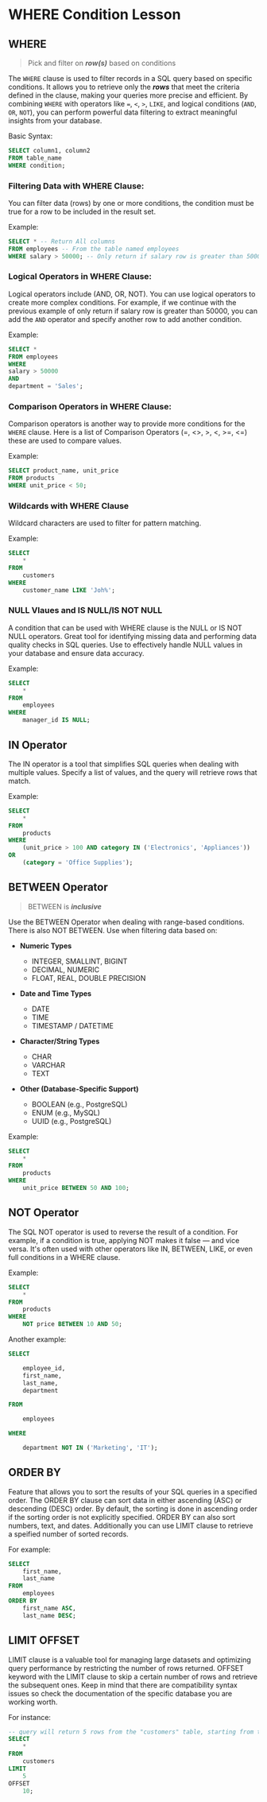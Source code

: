 # WHERE Condition Lesson

## WHERE
> Pick and filter on ***row(s)*** based on conditions

The `WHERE` clause is used to filter records in a SQL query based on specific conditions. It allows you to retrieve only the ***rows*** that meet the criteria defined in the clause, making your queries more precise and efficient. By combining `WHERE` with operators like `=`, `<`, `>`, `LIKE`, and logical conditions (`AND`, `OR`, `NOT`), you can perform powerful data filtering to extract meaningful insights from your database.

Basic Syntax:
```sql
SELECT column1, column2 
FROM table_name 
WHERE condition;
```

### Filtering Data with WHERE Clause:

You can filter data (rows) by one or more conditions, the condition must be true for a row to be included in the result set.

Example: 
```sql
SELECT * -- Return All columns
FROM employees -- From the table named employees
WHERE salary > 50000; -- Only return if salary row is greater than 50000
```

### Logical Operators in WHERE Clause:

Logical operators include (AND, OR, NOT). You can use logical operators to create more complex conditions. For example, if we continue with the previous example of only return if salary row is greater than 50000, you can add  the `AND` operator and specify another row to add another condition.

Example:
```sql
SELECT *
FROM employees
WHERE
salary > 50000
AND
department = 'Sales';
```

### Comparison Operators in WHERE Clause:

Comparison operators is another way to provide more conditions for the `WHERE` clause.
Here is a list of Comparison Operators (=, <>, >, <, >=, <=) these are used to compare values. 

Example:
```sql
SELECT product_name, unit_price
FROM products
WHERE unit_price < 50;
```

### Wildcards with WHERE Clause

Wildcard characters are used to filter for pattern matching. 

Example:
```sql
SELECT 
    *
FROM 
    customers
WHERE
    customer_name LIKE 'Joh%';
```

### NULL Vlaues and IS NULL/IS NOT NULL

A condition that can be used with WHERE clause is the NULL or IS NOT NULL operators. Great tool for identifying missing data and performing data quality checks in SQL queries. Use to effectively handle NULL values in your database and ensure data accuracy.

Example:
```sql
SELECT
    *
FROM 
    employees
WHERE
    manager_id IS NULL;
```

## IN Operator

The IN operator is a tool that simplifies SQL queries when dealing with multiple values. Specify a list of values, and the query will retrieve rows that match. 

Example:
```sql
SELECT
    *
FROM 
    products
WHERE
    (unit_price > 100 AND category IN ('Electronics', 'Appliances')) 
OR 
    (category = 'Office Supplies');
```

## BETWEEN Operator
> BETWEEN is ***inclusive***

Use the BETWEEN Operator when dealing with range-based conditions. There is also NOT BETWEEN. Use when filtering data based on:

- **Numeric Types**
  - INTEGER, SMALLINT, BIGINT
  - DECIMAL, NUMERIC
  - FLOAT, REAL, DOUBLE PRECISION

- **Date and Time Types**
  - DATE
  - TIME
  - TIMESTAMP / DATETIME

- **Character/String Types**
  - CHAR
  - VARCHAR
  - TEXT

- **Other (Database-Specific Support)**
  - BOOLEAN (e.g., PostgreSQL)
  - ENUM (e.g., MySQL)
  - UUID (e.g., PostgreSQL)

Example:
```sql
SELECT
    *
FROM 
    products
WHERE
    unit_price BETWEEN 50 AND 100;
```

## NOT Operator

The SQL NOT operator is used to reverse the result of a condition. For example, if a condition is true, applying NOT makes it false — and vice versa. It's often used with other operators like IN, BETWEEN, LIKE, or even full conditions in a WHERE clause.

Example:
```sql
SELECT
    *
FROM
    products
WHERE
    NOT price BETWEEN 10 AND 50;
```

Another example:

```sql
SELECT

    employee_id,
    first_name,
    last_name,
    department

FROM

    employees

WHERE

    department NOT IN ('Marketing', 'IT');
```

## ORDER BY

Feature that allows you to sort the results of your SQL queries in a specified order. The ORDER BY clause can sort data in either ascending (ASC) or descending (DESC) order. By default, the sorting is done in ascending order if the sorting order is not explicitly specified. ORDER BY can also sort numbers, text, and dates. Additionally you can use LIMIT clause to retrieve a speified number of sorted records.

For example:
```sql
SELECT
    first_name, 
    last_name
FROM
    employees
ORDER BY
    first_name ASC,
    last_name DESC;

```

## LIMIT OFFSET

LIMIT clause is a valuable tool for managing large datasets and optimizing query performance by restricting the number of rows returned. OFFSET keyword with the LIMIT clause to skip a certain number of rows and retrieve the subsequent ones. Keep in mind that there are compatibility syntax issues so check the documentation of the specific database you are working worth.

For instance:
```sql
-- query will return 5 rows from the "customers" table, starting from the 11th row.
SELECT 
    *
FROM 
    customers
LIMIT
    5
OFFSET
    10;
```